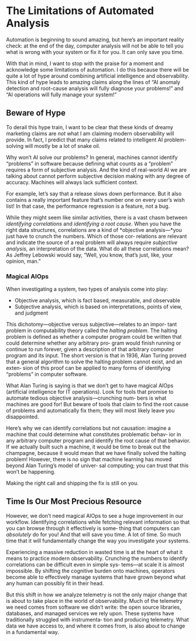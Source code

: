 # The Limitations of Automated Analysis

Automation is beginning to sound amazing, but here’s an important reality check: at the end of the day, computer analysis will not be able to tell you what is wrong with your system or fix it for you. It can only save you time.

With that in mind, I want to stop with the praise for a moment and acknowledge some limitations of automation. I do this because there will be quite a lot of hype around combining artificial intelligence and observability. This kind of hype leads to amazing claims along the lines of “AI anomaly detection and root-cause analysis will fully diagnose your problems!” and “AI operations will fully manage your system!”

## Beware of Hype

To derail this hype train, I want to be clear that these kinds of dreamy marketing claims are *not* what I am claiming modern observability will provide. In fact, I predict that many claims related to intelligent AI problem-solving will mostly be a lot of snake oil.

Why won’t AI solve our problems? In general, machines cannot identify “problems” in software because defining what counts as a “problem” requires a form of subjective analysis. And the kind of real-world AI we are talking about cannot perform subjective decision making with any degree of accuracy. Machines will always lack sufficient context.

For example, let’s say that a release slows down performance. But it also contains a really important feature that’s number one on every user’s wish list! In that case, the performance regression is a feature, not a bug.

While they might seem like similar activities, there is a vast chasm between *identifying correlations* and *identifying a root cause*. When you have the right data structures, correlations are a kind of *objective analysis—*you just have to crunch the numbers. Which of those cor‐ relations are relevant and indicate the source of a real problem will always require *subjective analysis,* an interpretation of the data. What do all these correlations mean? As Jeffrey Lebowski would say, “Well, you know, that’s just, like, your opinion, man.”

### Magical AIOps

When investigating a system, two types of analysis come into play:

- Objective analysis, which is fact based, measurable, and observable
- Subjective analysis, which is based on interpretations, points of view, and judgment

This dichotomy—objective versus subjective—relates to an impor‐ tant problem in computability theory called the *halting problem*. The halting problem is defined as whether a computer program could be written that could determine whether any arbitrary pro‐ gram would finish running or continue to run forever, given a description of that arbitrary computer program and its input. The short version is that in 1936, Alan Turing proved that a general algorithm to solve the halting problem cannot exist, and an exten‐ sion of this proof can be applied to many forms of identifying “problems” in computer software.

What Alan Turing is saying is that we don’t get to have magical AIOps (artificial intelligence for IT operations). Look for tools that promise to automate tedious objective analysis—crunching num‐ bers is what machines are good for! But beware of tools that claim to find the root cause of problems and automatically fix them; they will most likely leave you disappointed.

Here’s why we can identify correlations but not causation: imagine a machine that could determine what constitutes problematic behav‐ ior in any arbitrary computer program and identify the root cause of that behavior. If we actually built such a machine, it would be time to break out the champagne, because it would mean that we have finally solved the halting problem! However, there is no sign that machine learning has moved beyond Alan Turing’s model of univer‐ sal computing; you can trust that this won’t be happening.

Making the right call and shipping the fix is still on you.

## Time Is Our Most Precious Resource

However, we don’t need magical AIOps to see a huge improvement in our workflow. Identifying correlations while fetching relevant information so that you can browse through it effectively is some‐ thing that computers can *absolutely* do for you! And that will save you time. A lot of time. So much time that it will fundamentally change the way you investigate your systems.

Experiencing a massive reduction in wasted time is at the heart of what it means to practice modern observability. Crunching the numbers to identify correlations can be difficult even in simple sys‐ tems—at scale it is almost impossible. By shifting the cognitive burden onto machines, operators become able to effectively manage systems that have grown beyond what any human can possibly fit in their head.

But this shift in how we analyze telemetry is not the only major change that is about to take place in the world of observability. Much of the telemetry we need comes from software we didn’t write: the open source libraries, databases, and managed services we rely upon. These systems have traditionally struggled with instrumenta‐ tion and producing telemetry. What data we have access to, and where it comes from, is also about to change in a fundamental way.